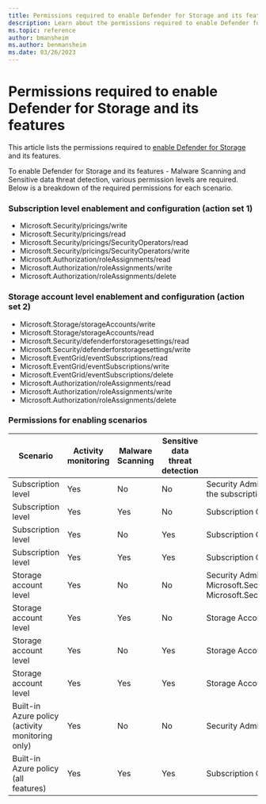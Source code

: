 ```yaml
---
title: Permissions required to enable Defender for Storage and its features
description: Learn about the permissions required to enable Defender for Storage and its features - Malware Scanning and Sensitive data threat detection.
ms.topic: reference
author: bmansheim
ms.author: benmansheim
ms.date: 03/26/2023
---
```


# Permissions required to enable Defender for Storage and its features

This article lists the permissions required to [enable Defender for Storage](../storage/common/azure-defender-storage-configure.md) and its features.

To enable Defender for Storage and its features - Malware Scanning and Sensitive data threat detection, various permission levels are required. Below is a breakdown of the required permissions for each scenario.

### Subscription level enablement and configuration (action set 1)

* Microsoft.Security/pricings/write
* Microsoft.Security/pricings/read
* Microsoft.Security/pricings/SecurityOperators/read
* Microsoft.Security/pricings/SecurityOperators/write
* Microsoft.Authorization/roleAssignments/read
* Microsoft.Authorization/roleAssignments/write
* Microsoft.Authorization/roleAssignments/delete

### Storage account level enablement and configuration (action set 2)

* Microsoft.Storage/storageAccounts/write
* Microsoft.Storage/storageAccounts/read
* Microsoft.Security/defenderforstoragesettings/read
* Microsoft.Security/defenderforstoragesettings/write
* Microsoft.EventGrid/eventSubscriptions/read
* Microsoft.EventGrid/eventSubscriptions/write
* Microsoft.EventGrid/eventSubscriptions/delete
* Microsoft.Authorization/roleAssignments/read
* Microsoft.Authorization/roleAssignments/write
* Microsoft.Authorization/roleAssignments/delete

### Permissions for enabling scenarios

| Scenario | Activity monitoring | Malware Scanning | Sensitive data threat detection | Required Permissions<br>(role / action set) |
|--|--|--|--|--|
| Subscription level | Yes | No | No | Security Admin or Pricings/read, Pricings/write on the subscription |
| Subscription level | Yes | Yes | No | Subscription Owner or action set 1 |
| Subscription level | Yes | No | Yes | Subscription Owner or action set 1 |
| Subscription level | Yes | Yes | Yes | Subscription Owner or action set 1 |
| Storage account level | Yes | No | No | Security Admin or Microsoft.Security/defenderforstoragesettings/read, Microsoft.Security | defenderforstoragesettings/write |
| Storage account level | Yes | Yes | No | Storage Account Owner or action set 2 |
| Storage account level | Yes | No | Yes | Storage Account Owner or action set 2 |
| Storage account level | Yes | Yes | Yes | Storage Account Owner or action set 2 |
| Built-in Azure policy<br>(activity monitoring only) | Yes | No | No | Security Admin or action set 1 |
| Built-in Azure policy<br>(all features) | Yes | Yes | Yes | Subscription Owner or action set 1 |

